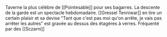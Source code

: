 Taverne la plus célèbre de [[Pointesable]] pour ses bagarres. La descente de la garde est un spectacle hebdomadaire.
[[Gressel Tenniwar]] en tire un certain plaisir et sa devise "Tant que c'est pas moi qu'on arrête, je vais pas arrêter les autres" est gravée au dessus des étagères à verres.
Fréquenté par des [[Sczarni]]